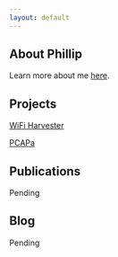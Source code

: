 ```yaml
---
layout: default
---
```


## About Phillip

Learn more about me [here](./about-Phillip.md).

## Projects

[WiFi Harvester](./wifiHarvester.md)

[PCAPa](./PCAPa.md) 

## Publications

Pending

## Blog

Pending
